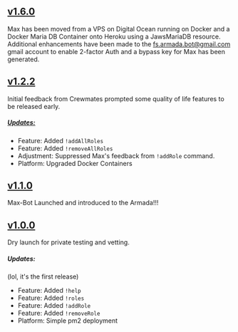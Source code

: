 ## [v1.6.0](https://github.com/reactivepixel/Max-Bot/releases/tag/v1.6.0)

Max has been moved from a VPS on Digital Ocean running on Docker and a Docker Maria DB Container onto Heroku using a JawsMariaDB resource. Additional enhancements have been made to the fs.armada.bot@gmail.com gmail account to enable 2-factor Auth and a bypass key for Max has been generated.

## [v1.2.2](https://github.com/reactivepixel/Max-Bot/releases/tag/v1.2.2)

Initial feedback from Crewmates prompted some quality of life features to be released early.

##### [Updates:](https://github.com/reactivepixel/Max-Bot/milestone/1?closed=1)

* Feature: Added ```!addAllRoles```
* Feature: Added ```!removeAllRoles```
* Adjustment: Suppressed Max's feedback from ```!addRole``` command.
* Platform: Upgraded Docker Containers

## [v1.1.0](https://github.com/reactivepixel/Max-Bot/releases/tag/v1.1.0)

Max-Bot Launched and introduced to the Armada!!!

## [v1.0.0](https://github.com/reactivepixel/Max-Bot/releases/tag/v1.0.0)

Dry launch for private testing and vetting.

##### Updates:

(lol, it's the first release)

* Feature: Added ```!help```
* Feature: Added ```!roles```
* Feature: Added ```!addRole```
* Feature: Added ```!removeRole```
* Platform: Simple pm2 deployment
